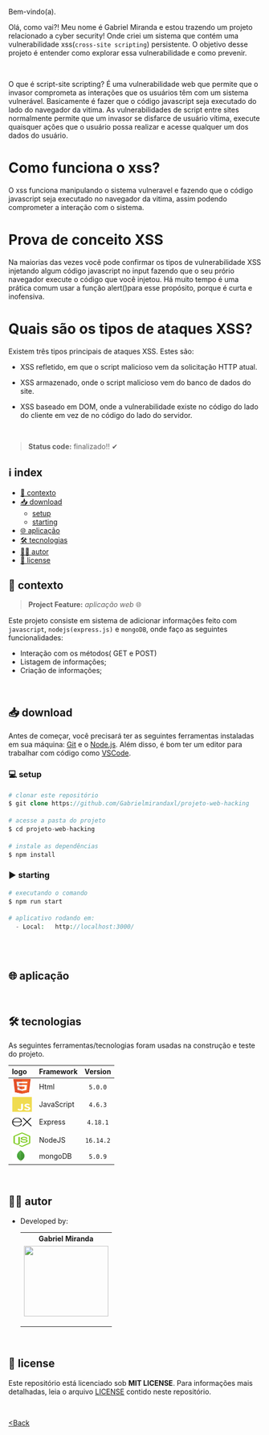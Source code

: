 

Bem-vindo(a).

Olá, como vai?! Meu nome é Gabriel Miranda e estou trazendo um projeto relacionado a cyber security! Onde criei um sistema que contém uma vulnerabilidade xss(`cross-site scripting`) persistente.
O objetivo desse projeto é entender como explorar essa vulnerabilidade e como prevenir.

<br>



 O que é script-site scripting?
 É uma vulnerabilidade web que permite que o invasor comprometa as interações que os usuários têm com um sistema vulnerável.
 Basicamente é fazer que o código javascript seja executado do lado do navegador da vitima. As vulnerabilidades de script entre sites normalmente permite que um   invasor se disfarce de usuário vítima, execute quaisquer ações que o usuário possa realizar e acesse qualquer um dos dados do usuário. 

# Como funciona o xss?
 O xss funciona manipulando o sistema vulneravel e fazendo que o código javascript seja executado no navegador da vitima, assim podendo comprometer a interação com o sistema.

# Prova de conceito XSS
 Na maiorias das vezes você pode confirmar os tipos de vulnerabilidade XSS injetando algum código javascript no input fazendo que o seu prório navegador execute o código que você injetou. Há muito tempo é uma prática comum usar a função alert()para esse propósito, porque é curta e inofensiva.

# Quais são os tipos de ataques XSS?

 Existem três tipos principais de ataques XSS. Estes são:

* XSS refletido, em que o script malicioso vem da solicitação HTTP atual.

* XSS armazenado, onde o script malicioso vem do banco de dados do site.

* XSS baseado em DOM, onde a vulnerabilidade existe no código do lado do cliente em vez de no código do lado do servidor.

<br>

> <b>Status code:</b>  finalizado!! ✔

 ## ℹ index

   * [🧠 contexto](#-contexto)
   * [📥 download](#-download)
     * [setup](#-setup)
     * [starting](#-starting)
   * [🌐 aplicação](#-aplicação)
   * [🛠 tecnologias](#-tecnologias)
   * [✍🏼 autor](#-autor)
   * [📝 license](#-license)


 ## 🧠 contexto
> **Project Feature:**  *aplicação web* 🌐 

 Este projeto consiste em sistema de adicionar informações feito com `javascript`, `nodejs(express.js)` e `mongoDB`, onde faço as seguintes funcionalidades:

 * Interação com os métodos( GET e POST)
 * Listagem de informações;
 * Criação de informações;
 


<br>

## 📥 download

Antes de começar, você precisará ter as seguintes ferramentas instaladas em sua máquina:
[Git](https://git-scm.com) e o [Node.js](https://nodejs.org/en/).
Além disso, é bom ter um editor para trabalhar com código como [VSCode](https://code.visualstudio.com/).

### 💻 setup

```php
# clonar este repositório
$ git clone https://github.com/Gabrielmirandaxl/projeto-web-hacking

# acesse a pasta do projeto
$ cd projeto-web-hacking

# instale as dependências
$ npm install
```

### ▶ starting
```php
# executando o comando
$ npm run start

# aplicativo rodando em:
  - Local:   http://localhost:3000/ 
 
```

<br>

## 🌐 aplicação
<img width="900" heigth="900"  src="">

<br>


## 🛠 tecnologias

As seguintes ferramentas/tecnologias foram usadas na construção e teste do projeto.
<br>

| logo               | Framework                  | Version      |
| :----------------- | :------------------------- | :----------: |
| <a href="https://vuejs.org/"><img align="center" alt="vue" height="30" width="40" src="https://github.com/devicons/devicon/blob/master/icons/html5/html5-original.svg"></a>| Html  |  `5.0.0`       |
| <a href="https://www.javascript.com/" target="_blank"><img align="center" alt="js" height="30" width="40" src="https://raw.githubusercontent.com/devicons/devicon/master/icons/javascript/javascript-plain.svg"></a> | JavaScript  |  `4.6.3`      |
| <a href="https://vuejs.org/"><img align="center" alt="vue" height="30" width="40" src="https://github.com/devicons/devicon/blob/master/icons/express/express-original.svg"></a>| Express  |  `4.18.1`       |
| <a href="https://www.postgresql.org/download/" target="_blank"><img align="center" alt="node" height="30" width="40" src="https://raw.githubusercontent.com/devicons/devicon/2ae2a900d2f041da66e950e4d48052658d850630/icons/nodejs/nodejs-original.svg"></a> | NodeJS      |  `16.14.2`       |
| <a href="https://materializecss.com/"><img align="center" alt="mongo" height="25" width="35" src="https://github.com/devicons/devicon/blob/master/icons/mongodb/mongodb-original.svg"></a> | mongoDB | `5.0.9` |
 
<br>
                 
## ✍🏼 autor


<div align=left>

- <table>
 <p>  Developed by:</p>
  <tr align=center>
    <th><strong> Gabriel Miranda </strong></th>
  </tr>
   <td>
      <a href="https://github.com/Gabrielmirandaxl">
        <img width="168" height="140" src="https://user-images.githubusercontent.com/82064724/179410818-bc9e953b-83b1-4f23-9d05-ad702abf0f29.png" > <p align="left">
</p></a>
    </td>

</table>
</div>

<div align=left>

<br>
 
## 📝 license

Este repositório está licenciado sob **MIT LICENSE**. Para informações mais detalhadas, leia o arquivo [LICENSE](./LICENSE) contido neste repositório.
                
 <br> 
	
 [<Back](#-blue-schedule-frontend-)
